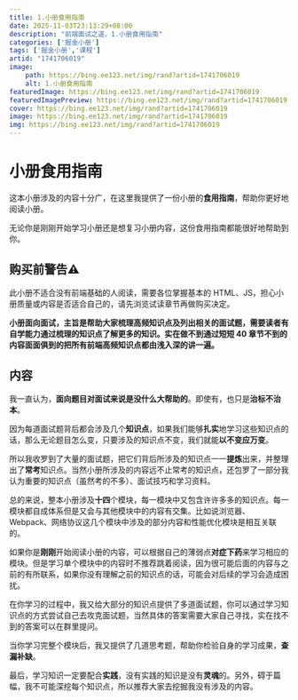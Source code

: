 ```yaml
---
title: 1.小册食用指南
date: 2025-11-03T23:13:29+08:00
description: "前端面试之道，1.小册食用指南"
categories: ['掘金小册']
tags: ['掘金小册','课程']
artid: "1741706019"
image:
    path: https://bing.ee123.net/img/rand?artid=1741706019
    alt: 1.小册食用指南
featuredImage: https://bing.ee123.net/img/rand?artid=1741706019
featuredImagePreview: https://bing.ee123.net/img/rand?artid=1741706019
cover: https://bing.ee123.net/img/rand?artid=1741706019
image: https://bing.ee123.net/img/rand?artid=1741706019
img: https://bing.ee123.net/img/rand?artid=1741706019
---
```


# 小册食用指南

这本小册涉及的内容十分广，在这里我提供了一份小册的**食用指南**，帮助你更好地阅读小册。

无论你是刚刚开始学习小册还是想复习小册内容，这份食用指南都能很好地帮助到你。

## 购买前警告⚠️

此小册不适合没有前端基础的人阅读，需要各位掌握基本的 HTML、JS，担心小册质量或内容是否适合自己的，请先浏览试读章节再做购买决定。

**小册面向面试，主旨是帮助大家梳理高频知识点及列出相关的面试题，需要读者有自学能力通过梳理的知识点了解更多的知识。实在做不到通过短短 40 章节不到的内容面面俱到的把所有前端高频知识点都由浅入深的讲一遍。**

## 内容

我一直认为，**面向题目对面试来说是没什么大帮助的**。即使有，也只是**治标不治本**。

因为每道面试题背后都会涉及几个**知识点**，如果我们能够**扎实**地学习这些知识点的话，那么无论题目怎么变，只要涉及的知识点不变，我们就能**以不变应万变**。

所以我收罗到了大量的面试题，把它们背后所涉及的知识点一一**提炼**出来，并整理出了**常考**知识点。当然小册所涉及的内容远不止常考的知识点，还包罗了一部分我认为重要的知识点（虽然考的不多）、面试技巧和学习资料。

总的来说，整本小册涉及**十四**个模块，每一模块中又包含许许多多的知识点。每一模块都自成体系但是又会与其他模块中的内容有交集。比如说浏览器、Webpack、网络协议这几个模块中涉及的部分内容和性能优化模块是相互关联的。

如果你是**刚刚**开始阅读小册的内容，可以根据自己的薄弱点**对症下药**来学习相应的模块。但是学习单个模块中的内容时不推荐跳着阅读，因为很可能后面的内容与之前的有所联系，如果你没有理解之前的知识点的话，可能会对后续的学习会造成困扰。

在你学习的过程中，我又给大部分的知识点提供了多道面试题，你可以通过学习知识点的方式尝试自己去攻克面试题，当然具体的答案需要大家自己寻找，实在找不到的答案可以在群里提问。

当你学习完整个模块后，我又提供了几道思考题，帮助你检验自身的学习成果，**查漏补缺**。

最后，学习知识一定要配合**实践**，没有实践的知识是没有**灵魂**的。另外，碍于篇幅，我不可能深挖每个知识点，所以推荐大家去挖掘我没有涉及的内容。